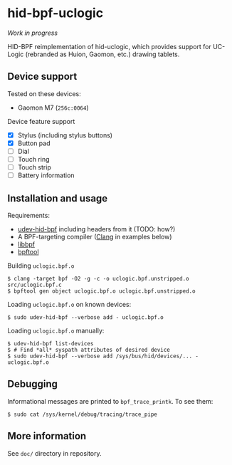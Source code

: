 # hid-bpf-uclogic

*Work in progress*

HID-BPF reimplementation of hid-uclogic, which provides support for UC-Logic (rebranded as Huion, Gaomon, etc.) drawing tablets.

## Device support

Tested on these devices:

- Gaomon M7 (`256c:0064`)

Device feature support

- [X] Stylus (including stylus buttons)
- [X] Button pad
- [ ] Dial
- [ ] Touch ring
- [ ] Touch strip
- [ ] Battery information

## Installation and usage

Requirements:

- [udev-hid-bpf] including headers from it (TODO: how?)
- A BPF-targeting compiler ([Clang] in examples below)
- [libbpf]
- [bpftool]

[udev-hid-bpf]: https://gitlab.freedesktop.org/libevdev/udev-hid-bpf
[Clang]: https://clang.llvm.org
[libbpf]: https://libbpf.readthedocs.io/en/latest/api.html
[bpftool]: https://bpftool.dev

Building `uclogic.bpf.o`

```console
$ clang -target bpf -O2 -g -c -o uclogic.bpf.unstripped.o src/uclogic.bpf.c
$ bpftool gen object uclogic.bpf.o uclogic.bpf.unstripped.o
```

Loading `uclogic.bpf.o` on known devices:

```console
$ sudo udev-hid-bpf --verbose add - uclogic.bpf.o
```

Loading `uclogic.bpf.o` manually:

```console
$ udev-hid-bpf list-devices
$ # Find *all* syspath attributes of desired device
$ sudo udev-hid-bpf --verbose add /sys/bus/hid/devices/... - uclogic.bpf.o

```

## Debugging

Informational messages are printed to `bpf_trace_printk`. To see them:

```console
$ sudo cat /sys/kernel/debug/tracing/trace_pipe
```

## More information

See `doc/` directory in repository.
